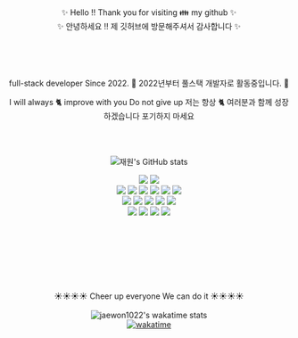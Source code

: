 <div align="center">

 </br>
✨  Hello !! Thank you for visiting 👪 my github ✨ </br>
✨  안녕하세요 !! 제 깃허브에 방문해주셔서 감사합니다 ✨ </br>
</br>
</br>
</br>
</br>

full-stack developer Since 2022. 🌱
2022년부터 풀스택 개발자로 활동중입니다. 🌱

I will always 🐈 improve with you Do not give up
저는 항상 🐈 여러분과 함께 성장하겠습니다 포기하지 마세요

</br>
</br>

![재원's GitHub stats](https://github-readme-stats.vercel.app/api?username=jaewon1022&show_icons=true&theme=panda)
</br>

<img src="https://img.shields.io/badge/Go-00ADD8?style=flat-square&logo=Go&logoColor=white"/>
<img src="https://img.shields.io/badge/Hyperledger Fabric-2F3134?style=flat-square&logo=Hyperledger&logoColor=white"/>

<br/>

<img src="https://img.shields.io/badge/Express-000000?style=flat-square&logo=Express&logoColor=white"/>
<img src="https://img.shields.io/badge/Sequelize-52B0E7?style=flat-square&logo=Sequelize&logoColor=white"/>
<img src="https://img.shields.io/badge/MySQL-4479A1?style=flat-square&logo=MySQL&logoColor=white"/>
<img src="https://img.shields.io/badge/Docker-2496ED?style=flat-square&logo=Docker&logoColor=white"/>
<img src="https://img.shields.io/badge/Prisma-2D3748?style=flat-square&logo=Prisma&logoColor=white"/>
<img src="https://img.shields.io/badge/GraphQL-E10098?style=flat-square&logo=GraphQL&logoColor=white"/>

<br/>

<img src="https://img.shields.io/badge/React-61DAFB?style=flat-square&logo=React&logoColor=black"/>
<img src="https://img.shields.io/badge/Redux-764ABC?style=flat-square&logo=Redux&logoColor=white"/>
<img src="https://img.shields.io/badge/TypeScript-3178C6?style=flat-square&logo=TypeScript&logoColor=white"/>
<img src="https://img.shields.io/badge/Next.js-000000?style=flat-square&logo=Next.js&logoColor=white"/>
<img src="https://img.shields.io/badge/Svelte-FF3E00?style=flat-square&logo=Svelte&logoColor=white"/>

<br/>

<img src="https://img.shields.io/badge/React Native-61DAFB?style=flat-square&logo=React&logoColor=black"/>
<img src="https://img.shields.io/badge/MobXStateTree-FF7102?style=flat-square&logo=MobXStateTree&logoColor=black"/>
<img src="https://img.shields.io/badge/Observable-353E58?style=flat-square&logo=Observable&logoColor=9400D3"/>
<img src="https://img.shields.io/badge/IgniteRed-white?style=flat-square&logo=Fireship&logoColor=B22222"/>
</br>
</br>
</br>
</br>
</br>
</br>
</br>
</br>

☀️☀️☀️☀️ Cheer up everyone We can do it ☀️☀️☀️☀️  
</br>
![jaewon1022's wakatime stats](https://github-readme-stats.vercel.app/api/wakatime?username=jaewon1022)
</br>
[![wakatime](https://wakatime.com/badge/user/a7e15f4a-3acf-4dad-a505-5fb95da0e700.svg)](https://wakatime.com/@a7e15f4a-3acf-4dad-a505-5fb95da0e700)

</div>
